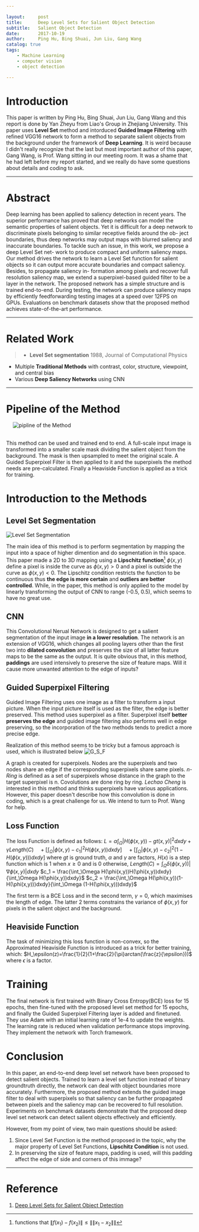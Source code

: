 ```yaml
---

layout:     post
title:      Deep Level Sets for Salient Object Detection
subtitle:   Salient Object Detection
date:       2017-10-19
author:     Ping Hu, Bing Shuai, Jun Liu, Gang Wang
catalog: true
tags:
    - Machine Learning
    - computer vision
    - object detection

---
```


# Introduction
This paper is written by Ping Hu, Bing Shuai, Jun Liu, Gang Wang and this report is done by Yan Zheyu from Liao's Group in Zhejiang University. This paper uses **Level Set** method and intorduced **Guided Image Filtering** with refined VGG16 network to form a method to separate salient objects from the background under the framework of **Deep Learning**. It is weird because I didn't really recognize that the last but most important author of this paper, Gang Wang, is Prof. Wang sitting in our meeting room. It was a shame that he had left before my report started, and we really do have some questions about details and coding to ask.

---
# Abstract
Deep learning has been applied to saliency detection in recent years. The superior performance has proved that deep networks can model the semantic properties of salient objects. Yet it is difficult for a deep network to discriminate pixels belonging to similar receptive fields around the ob-
ject boundaries, thus deep networks may output maps with blurred saliency and inaccurate boundaries. To tackle such an issue, in this work, we propose a deep Level Set net- work to produce compact and uniform saliency maps. Our method drives the network to learn a Level Set function for salient objects so it can output more accurate boundaries and compact saliency. Besides, to propagate saliency in- formation among pixels and recover full resolution saliency map, we extend a superpixel-based guided filter to be a layer in the network. The proposed network has a simple structure and is trained end-to-end. During testing, the network can produce saliency maps by efficiently feedforwarding testing images at a speed over 12FPS on GPUs. Evaluations on benchmark datasets show that the proposed method achieves state-of-the-art performance.

---
# Related Work
>- **Level Set segmentation** 1988, Journal of Computational Physics
- Multiple **Traditional Methods** with contrast, color, structure, viewpoint, and central bias
- Various **Deep Saliency Networks** using CNN


---
# Pipeline of the Method  
&emsp;
![pipline of the Method][1]  
&emsp;

This method can be used and trained end to end. A full-scale input image is transformed into a smaller scale mask dividing the salient object from the background. The mask is then upsampled to meet the original scale. A Guided Superpixel Filter is then applied to it and the superpixels the method needs are pre-calculated. Finally a Heaviside Function is applied as a trick for training.

# Introduction to the Methods
## Level Set Segmentation
![Level Set Segmentation][2]

The main idea of this method is to perform segmentation by mapping the input into a space of higher dimention and do segmentation in this space.
This paper made a 2D to 3D mapping using a **Lipschitz function**[^lip] $\phi(x,y)$ define a pixel is inside the curve as $\phi(x,y)>0$ and a pixel is outside the curve as $\phi(x,y)<0$. The Lipschitz condition restricts the function to be continuous thus **the edge is more certain** and **outliers are better controlled**.
While, in the paper, this method is only applied to the model by linearly transforming the output of CNN to range (-0.5, 0.5), which seems to have no great use.

## CNN
This Convolutional Nerual Network is designed to get a salient segmentation of the input image **in a lower resolution**. The network is an extension of VGG16, which changes all pooling layers other than the first two into **dilated convolution** and preserves the size of all latter feature maps to be the same as the output.
It is quite obvious that, in this method, **paddings** are used intensively to preserve the size of feature maps. Will it cause more unwanted attention to the edge of inputs?

## Guided Superpixel Filtering
Guided Image Filtering uses one image as a filter to transform a input picture. When the input picture itself is used as the filter, the edge is better preserved.
This method uses superpixel as a filter. Superpixel itself **better preserves the edge** and guided image filtering also performs well in edge preserving, so the incorporation of the two methods tends to predict a more precise edge.  

Realization of this method seems to be tricky but a famous approach is used, which is illustrated below
![G_S_F][3]

A graph is created for superpixels. Nodes are the superpixels and two nodes share an edge if the corresponding superpixels share same pixels. *n-Ring* is defined as a set of superpixels whose distance in the graph to the target superpixel is n. Covolutions are done ring by ring.
*Lechao Cheng* is interested in this method and thinks superpixels have various applications. However, this paper doesn't describe how this convolution is done in coding, which is a great challenge for us. We intend to turn to Prof. Wang for help.

## Loss Function
The loss Function is defined as follows:
$L=\alpha \displaystyle\int_\Omega |H(\phi(x,y))-gt(x,y)|^2dxdy+\gamma Length(C)$
$\ \ \ +[\displaystyle\int_\Omega|\phi(x,y)-c_1|^2 H(\phi(x,y))dxdy]$
$\ \ \ +[\displaystyle\int_\Omega|\phi(x,y)-c_2|^2 (1-H(\phi(x,y)))dxdy]$
where $gt$ is ground truth, $\alpha$ and $\gamma$ are factors,
$H(x)$ is a step function which is 1 when $x\geq 0$ and is 0 otherwise,
$Length(C) = \displaystyle\int_\Omega \delta(\phi(x,y))|\nabla \phi(x,y) |dxdy$
$c_1 = \frac{\int_\Omega H(\phi(x,y))H(\phi(x,y))dxdy}{\int_\Omega H(\phi(x,y))dxdy}$
$c_2 = \frac{\int_\Omega H(\phi(x,y))(1-H(\phi(x,y)))dxdy}{\int_\Omega (1-H(\phi(x,y)))dxdy}$

The first term is a BCE Loss and in the second term, $\gamma = 0$, which maximises the length of edge.
The latter 2 terms constrains the variance of $\phi(x,y)$ for pixels in the salient object and the background.

## Heaviside Function
The task of minimizing this loss function is non-convex, so the Approximated Heaviside Function is introduced as a trick for better training, which:
$H_\epsilon(z)=\frac{1}{2}(1+\frac{2}{\pi}arctan(\frac{z}{\epsilon}))$
where $\epsilon$ is a factor.

# Training
The final network is first trained with Binary Cross Entropy(BCE) loss for 15 epochs, then fine-tuned with the proposed level set method for 15 epochs, and finally the Guided Superpixel Filtering layer is added and finetuned. They use Adam with an initial learning rate of 1e-4 to update the weights. The learning rate is reduced when validation performance stops improving. They implement the network with Torch framework.

# Conclusion
In this paper, an end-to-end deep level set network have been proposed to detect salient objects. Trained to learn a level set function instead of binary groundtruth directly, the network can deal with object boundaries more accurately. 
Furthermore, the proposed method extends the guided image filter to deal with superpixels so that saliency can be further propagated between pixels and the saliency map can be recovered to full resolution. Experiments on benchmark datasets demonstrate that the proposed deep level set network can detect salient objects effectively and efficiently.

However, from my point of view, two main questions should be asked:
1. Since Level Set Function is the method proposed in the topic, why the major property of Level Set Functions, **Lipschitz Condition** is not used.
2. In preserving the size of feature maps, padding is used, will this padding affect the edge of side and corners of this immage?
 

---
# Reference
1. [Deep Level Sets for Salient Object Detection](http://openaccess.thecvf.com/content_cvpr_2017/papers/Hu_Deep_Level_Sets_CVPR_2017_paper.pdf)


[^lip]: functions that $\|f(x_1) - f(x_2)\| \leq \|\|x_1 - x_2\|\|$


  [1]: https://www.z4a.net/images/2017/10/19/pipeline.png
  [2]: https://www.z4a.net/images/2017/10/19/Level_Set.png
  [3]: https://www.z4a.net/images/2017/10/19/G_S-F.png